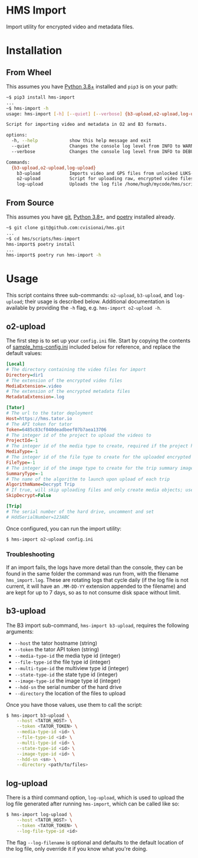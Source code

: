 # HMS Import

Import utility for encrypted video and metadata files.

# Installation

## From Wheel

This assumes you have [Python 3.8+](https://www.python.org/downloads/) installed and `pip3` is on
your path:

```bash
~$ pip3 install hms-import
...
~$ hms-import -h
usage: hms-import [-h] [--quiet] [--verbose] {b3-upload,o2-upload,log-upload} ...

Script for importing video and metadata in O2 and B3 formats.

options:
  -h, --help            show this help message and exit
  --quiet               Changes the console log level from INFO to WARNING; defers to --verbose
  --verbose             Changes the console log level from INFO to DEBUG; takes precedence over --quiet

Commands:
  {b3-upload,o2-upload,log-upload}
    b3-upload           Imports video and GPS files from unlocked LUKS-encrypted device
    o2-upload           Script for uploading raw, encrypted video files.
    log-upload          Uploads the log file /home/hugh/mycode/hms/scripts/hms-import/hms_import.log to Tator, if it exists
```

## From Source

This assumes you have [git](https://git-scm.com/book/en/v2/Getting-Started-Installing-Git), [Python
3.8+](https://www.python.org/downloads/), and
[poetry](https://python-poetry.org/docs/#osx--linux--bashonwindows-install-instructions) installed
already.

```bash
~$ git clone git@github.com:cvisionai/hms.git
...
~$ cd hms/scripts/hms-import
hms-import$ poetry install
...
hms-import$ poetry run hms-import -h
```

# Usage

This script contains three sub-commands: `o2-upload`, `b3-upload`, and `log-upload`; their usage is
described below. Additional documentation is available by providing the `-h` flag, e.g. `hms-import
o2-upload -h`.

## o2-upload

The first step is to set up your `config.ini` file. Start by copying the contents of
[sample_hms-config.ini](./sample_hms-config.ini) included below for reference, and replace the
default values:

```ini
[Local]
# The directory containing the video files for import
Directory=dir1
# The extension of the encrypted video files
MediaExtension=.video
# The extension of the encrypted metadata files
MetadataExtension=.log

[Tator]
# The url to the tator deployment
Host=https://hms.tator.io
# The API token for tator
Token=6485c83cf040deadbeef07b7aea13706
# The integer id of the project to upload the videos to
ProjectId=-1
# The integer id of the media type to create, required if the project has more than one video media type
MediaType=-1
# The integer id of the file type to create for the uploaded encrypted sensor data file
FileType=-1
# The integer id of the image type to create for the trip summary image
SummaryType=-1
# The name of the algorithm to launch upon upload of each trip
AlgorithmName=Decrypt Trip
# If true, will skip uploading files and only create media objects; used for legacy O2 importing
SkipDecrypt=False

[Trip]
# The serial number of the hard drive, uncomment and set
# HddSerialNumber=123ABC
```

Once configured, you can run the import utility:

```bash
$ hms-import o2-upload config.ini
```

### Troubleshooting

If an import fails, the logs have more detail than the console, they can be found in the same folder
the command was run from, with the filename `hms_import.log`. These are rotating logs that cycle
daily (if the log file is not current, it will have an `.MM-DD-YY` extension appended to the
filename) and are kept for up to 7 days, so as to not consume disk space without limit.


## b3-upload

The B3 import sub-command, `hms-import b3-upload`, requires the following arguments:

* `--host` the tator hostname (string)
* `--token` the tator API token (string)
* `--media-type-id` the media type id (integer)
* `--file-type-id` the file type id (integer)
* `--multi-type-id` the multiview type id (integer)
* `--state-type-id` the state type id (integer)
* `--image-type-id` the image type id (integer)
* `--hdd-sn` the serial number of the hard drive
* `--directory` the location of the files to upload

Once you have those values, use them to call the script:

```bash
$ hms-import b3-upload \
    --host <TATOR_HOST> \
    --token <TATOR_TOKEN> \
    --media-type-id <id> \
    --file-type-id <id> \
    --multi-type-id <id> \
    --state-type-id <id> \
    --image-type-id <id> \
    --hdd-sn <sn> \
    --directory <path/to/files>
```

## log-upload

There is a third command option, `log-upload`, which is used to upload the log file generated after
running `hms-import`, which can be called like so:

```bash
$ hms-import log-upload \
    --host <TATOR_HOST> \
    --token <TATOR_TOKEN> \
    --log-file-type-id <id>
```

The flag `--log-filename` is optional and defaults to the default location of the log file, only
override it if you know what you're doing.
